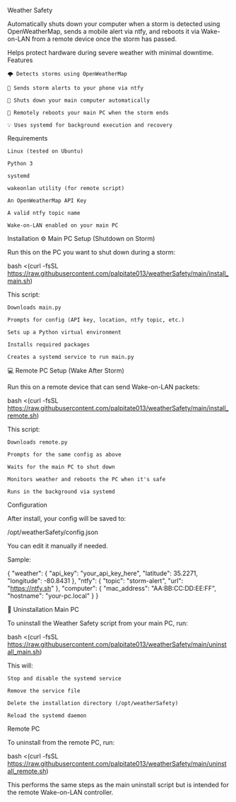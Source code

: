 Weather Safety

Automatically shuts down your computer when a storm is detected using OpenWeatherMap, sends a mobile alert via ntfy, and reboots it via Wake-on-LAN from a remote device once the storm has passed.

Helps protect hardware during severe weather with minimal downtime.
Features

    🌩️ Detects storms using OpenWeatherMap

    🔕 Sends storm alerts to your phone via ntfy

    📴 Shuts down your main computer automatically

    🔁 Remotely reboots your main PC when the storm ends

    💡 Uses systemd for background execution and recovery

Requirements

    Linux (tested on Ubuntu)

    Python 3

    systemd

    wakeonlan utility (for remote script)

    An OpenWeatherMap API Key

    A valid ntfy topic name

    Wake-on-LAN enabled on your main PC

Installation
⚙️ Main PC Setup (Shutdown on Storm)

Run this on the PC you want to shut down during a storm:

bash <(curl -fsSL https://raw.githubusercontent.com/palpitate013/weatherSafety/main/install_main.sh)

This script:

    Downloads main.py

    Prompts for config (API key, location, ntfy topic, etc.)

    Sets up a Python virtual environment

    Installs required packages

    Creates a systemd service to run main.py

💻 Remote PC Setup (Wake After Storm)

Run this on a remote device that can send Wake-on-LAN packets:

bash <(curl -fsSL https://raw.githubusercontent.com/palpitate013/weatherSafety/main/install_remote.sh)

This script:

    Downloads remote.py

    Prompts for the same config as above

    Waits for the main PC to shut down

    Monitors weather and reboots the PC when it's safe

    Runs in the background via systemd

Configuration

After install, your config will be saved to:

/opt/weatherSafety/config.json

You can edit it manually if needed.

Sample:

{
  "weather": {
    "api_key": "your_api_key_here",
    "latitude": 35.2271,
    "longitude": -80.8431
  },
  "ntfy": {
    "topic": "storm-alert",
    "url": "https://ntfy.sh"
  },
  "computer": {
    "mac_address": "AA:BB:CC:DD:EE:FF",
    "hostname": "your-pc.local"
  }
}

🧹 Uninstallation
Main PC

To uninstall the Weather Safety script from your main PC, run:

bash <(curl -fsSL https://raw.githubusercontent.com/palpitate013/weatherSafety/main/uninstall_main.sh)

This will:

    Stop and disable the systemd service

    Remove the service file

    Delete the installation directory (/opt/weatherSafety)

    Reload the systemd daemon

Remote PC

To uninstall from the remote PC, run:

bash <(curl -fsSL https://raw.githubusercontent.com/palpitate013/weatherSafety/main/uninstall_remote.sh)

This performs the same steps as the main uninstall script but is intended for the remote Wake-on-LAN controller.
